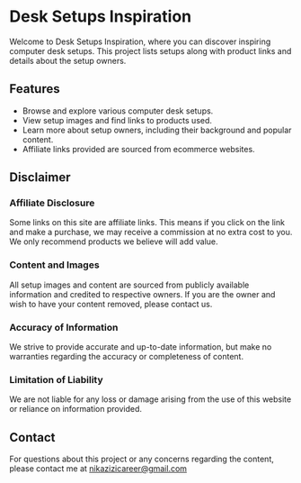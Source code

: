 # Desk Setups Inspiration

Welcome to Desk Setups Inspiration, where you can discover inspiring computer desk setups. This project lists setups along with product links and details about the setup owners.

## Features

- Browse and explore various computer desk setups.
- View setup images and find links to products used.
- Learn more about setup owners, including their background and popular content.
- Affiliate links provided are sourced from ecommerce websites.

## Disclaimer

### Affiliate Disclosure

Some links on this site are affiliate links. This means if you click on the link and make a purchase, we may receive a commission at no extra cost to you. We only recommend products we believe will add value.

### Content and Images

All setup images and content are sourced from publicly available information and credited to respective owners. If you are the owner and wish to have your content removed, please contact us.

### Accuracy of Information

We strive to provide accurate and up-to-date information, but make no warranties regarding the accuracy or completeness of content.

### Limitation of Liability

We are not liable for any loss or damage arising from the use of this website or reliance on information provided.

## Contact

For questions about this project or any concerns regarding the content, please contact me at nikazizicareer@gmail.com